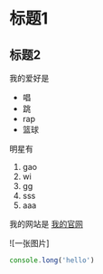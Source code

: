 # 标题1
## 标题2

我的爱好是

* 唱
* 跳
* rap
* 篮球

明星有

1. gao
2. wi
3. gg
4. sss
5. aaa

我的网站是 [我的官网](http://zzicky3.com)

![一张图片]

```javascript
console.long('hello')
```